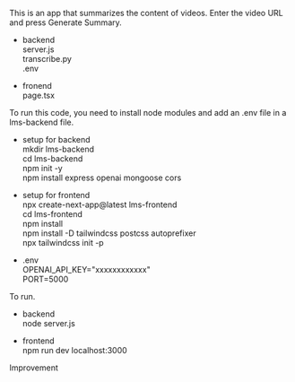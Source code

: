 This is an app that summarizes the content of videos. Enter the video URL and press Generate Summary.

- backend<br>
server.js<br>
transcribe.py<br>
.env

- fronend<br>
page.tsx

To run this code, you need to install node modules and add an .env file in a lms-backend file.

- setup for backend<br>
mkdir lms-backend<br>
cd lms-backend<br>
npm init -y<br>
npm install express openai mongoose cors

- setup for frontend<br>
npx create-next-app@latest lms-frontend<br>
cd lms-frontend<br>
npm install<br>
npm install -D tailwindcss postcss autoprefixer<br>
npx tailwindcss init -p<br>

- .env<br>
OPENAI_API_KEY="xxxxxxxxxxxx"<br>
PORT=5000

To run.

- backend<br>
node server.js

- frontend<br>
npm run dev
localhost:3000

Improvement
